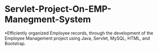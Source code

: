 # Servlet-Project-On-EMP-Manegment-System
•Efficiently organized Employee records, through the development of the Employee Management project using Java, Servlet, MySQL, HTML, and Bootstrap.
